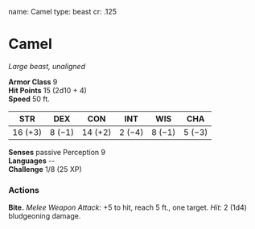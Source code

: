name: Camel type: beast cr: .125

# Camel
_Large beast, unaligned_

**Armor Class** 9    
**Hit Points** 15 (2d10 + 4)    
**Speed** 50 ft.

| STR     | DEX    | CON     | INT    | WIS    | CHA    |
| ------- | ------ | ------- | ------ | ------ | ------ |
| 16 (+3) | 8 (−1) | 14 (+2) | 2 (−4) | 8 (−1) | 5 (−3) |

**Senses** passive Perception 9    
**Languages** --    
**Challenge** 1/8 (25 XP)

### Actions
**Bite.** _Melee Weapon Attack:_ +5 to hit, reach 5 ft., one target. _Hit:_ 2 (1d4) bludgeoning damage. 